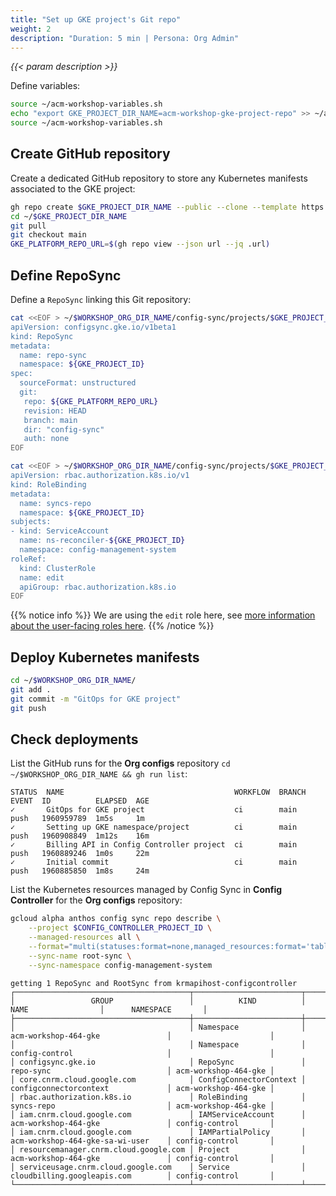 ```yaml
---
title: "Set up GKE project's Git repo"
weight: 2
description: "Duration: 5 min | Persona: Org Admin"
---
```

_{{< param description >}}_

Define variables:
```Bash
source ~/acm-workshop-variables.sh
echo "export GKE_PROJECT_DIR_NAME=acm-workshop-gke-project-repo" >> ~/acm-workshop-variables.sh
source ~/acm-workshop-variables.sh
```

## Create GitHub repository

Create a dedicated GitHub repository to store any Kubernetes manifests associated to the GKE project:
```Bash
gh repo create $GKE_PROJECT_DIR_NAME --public --clone --template https://github.com/mathieu-benoit/config-sync-template-repo
cd ~/$GKE_PROJECT_DIR_NAME
git pull
git checkout main
GKE_PLATFORM_REPO_URL=$(gh repo view --json url --jq .url)
```

## Define RepoSync

Define a `RepoSync` linking this Git repository:
```Bash
cat <<EOF > ~/$WORKSHOP_ORG_DIR_NAME/config-sync/projects/$GKE_PROJECT_ID/gke-config-repo-sync.yaml
apiVersion: configsync.gke.io/v1beta1
kind: RepoSync
metadata:
  name: repo-sync
  namespace: ${GKE_PROJECT_ID}
spec:
  sourceFormat: unstructured
  git:
   repo: ${GKE_PLATFORM_REPO_URL}
   revision: HEAD
   branch: main
   dir: "config-sync"
   auth: none
EOF
```

```Bash
cat <<EOF > ~/$WORKSHOP_ORG_DIR_NAME/config-sync/projects/$GKE_PROJECT_ID/gke-config-repo-sync-role-binding.yaml
apiVersion: rbac.authorization.k8s.io/v1
kind: RoleBinding
metadata:
  name: syncs-repo
  namespace: ${GKE_PROJECT_ID}
subjects:
- kind: ServiceAccount
  name: ns-reconciler-${GKE_PROJECT_ID}
  namespace: config-management-system
roleRef:
  kind: ClusterRole
  name: edit
  apiGroup: rbac.authorization.k8s.io
EOF
```
{{% notice info %}}
We are using the `edit` role here, see [more information about the user-facing roles here](https://kubernetes.io/docs/reference/access-authn-authz/rbac/#user-facing-roles).
{{% /notice %}}

## Deploy Kubernetes manifests

```Bash
cd ~/$WORKSHOP_ORG_DIR_NAME/
git add .
git commit -m "GitOps for GKE project"
git push
```

## Check deployments

List the GitHub runs for the **Org configs** repository `cd ~/$WORKSHOP_ORG_DIR_NAME && gh run list`:
```Plaintext
STATUS  NAME                                      WORKFLOW  BRANCH  EVENT  ID          ELAPSED  AGE
✓       GitOps for GKE project                    ci        main    push   1960959789  1m5s     1m
✓       Setting up GKE namespace/project          ci        main    push   1960908849  1m12s    16m
✓       Billing API in Config Controller project  ci        main    push   1960889246  1m0s     22m
✓       Initial commit                            ci        main    push   1960885850  1m8s     24m
```

List the Kubernetes resources managed by Config Sync in **Config Controller** for the **Org configs** repository:
```Bash
gcloud alpha anthos config sync repo describe \
    --project $CONFIG_CONTROLLER_PROJECT_ID \
    --managed-resources all \
    --format="multi(statuses:format=none,managed_resources:format='table[box](group:sort=2,kind,name,namespace:sort=1)')" \
    --sync-name root-sync \
    --sync-namespace config-management-system
```
```Plaintext
getting 1 RepoSync and RootSync from krmapihost-configcontroller
┌───────────────────────────────────────┬────────────────────────┬────────────────────────────────────┬──────────────────────┐
│                 GROUP                 │          KIND          │                NAME                │      NAMESPACE       │
├───────────────────────────────────────┼────────────────────────┼────────────────────────────────────┼──────────────────────┤
│                                       │ Namespace              │ acm-workshop-464-gke               │                      │
│                                       │ Namespace              │ config-control                     │                      │
│ configsync.gke.io                     │ RepoSync               │ repo-sync                          │ acm-workshop-464-gke │
│ core.cnrm.cloud.google.com            │ ConfigConnectorContext │ configconnectorcontext             │ acm-workshop-464-gke │
│ rbac.authorization.k8s.io             │ RoleBinding            │ syncs-repo                         │ acm-workshop-464-gke │
│ iam.cnrm.cloud.google.com             │ IAMServiceAccount      │ acm-workshop-464-gke               │ config-control       │
│ iam.cnrm.cloud.google.com             │ IAMPartialPolicy       │ acm-workshop-464-gke-sa-wi-user    │ config-control       │
│ resourcemanager.cnrm.cloud.google.com │ Project                │ acm-workshop-464-gke               │ config-control       │
│ serviceusage.cnrm.cloud.google.com    │ Service                │ cloudbilling.googleapis.com        │ config-control       │
└───────────────────────────────────────┴────────────────────────┴────────────────────────────────────┴──────────────────────┘
```